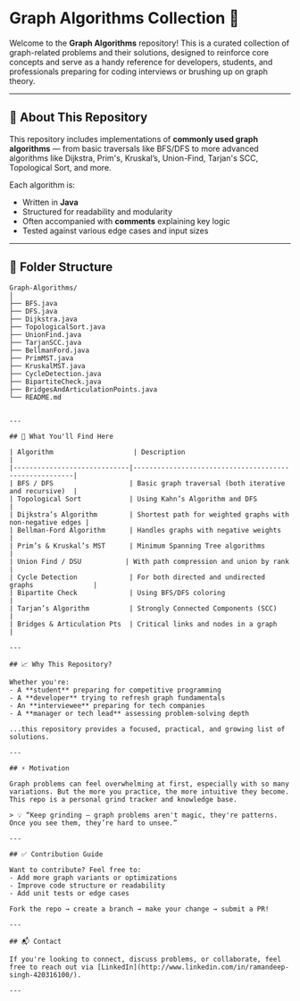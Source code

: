 # Graph Algorithms Collection 🚀

Welcome to the **Graph Algorithms** repository! This is a curated collection of graph-related problems and their solutions, designed to reinforce core concepts and serve as a handy reference for developers, students, and professionals preparing for coding interviews or brushing up on graph theory.

---

## 🧠 About This Repository

This repository includes implementations of **commonly used graph algorithms** — from basic traversals like BFS/DFS to more advanced algorithms like Dijkstra, Prim's, Kruskal’s, Union-Find, Tarjan's SCC, Topological Sort, and more.

Each algorithm is:
- Written in **Java**
- Structured for readability and modularity
- Often accompanied with **comments** explaining key logic
- Tested against various edge cases and input sizes

---

## 📂 Folder Structure

```text
Graph-Algorithms/
│
├── BFS.java
├── DFS.java
├── Dijkstra.java
├── TopologicalSort.java
├── UnionFind.java
├── TarjanSCC.java
├── BellmanFord.java
├── PrimMST.java
├── KruskalMST.java
├── CycleDetection.java
├── BipartiteCheck.java
├── BridgesAndArticulationPoints.java
└── README.md


---

## 📌 What You'll Find Here

| Algorithm                    | Description                                           |
|-----------------------------|-------------------------------------------------------|
| BFS / DFS                   | Basic graph traversal (both iterative and recursive)  |
| Topological Sort            | Using Kahn’s Algorithm and DFS                        |
| Dijkstra’s Algorithm        | Shortest path for weighted graphs with non-negative edges |
| Bellman-Ford Algorithm      | Handles graphs with negative weights                  |
| Prim’s & Kruskal’s MST      | Minimum Spanning Tree algorithms                      |
| Union Find / DSU           | With path compression and union by rank               |
| Cycle Detection             | For both directed and undirected graphs               |
| Bipartite Check             | Using BFS/DFS coloring                                |
| Tarjan’s Algorithm          | Strongly Connected Components (SCC)                   |
| Bridges & Articulation Pts  | Critical links and nodes in a graph                   |

---

## 📈 Why This Repository?

Whether you're:
- A **student** preparing for competitive programming
- A **developer** trying to refresh graph fundamentals
- An **interviewee** preparing for tech companies
- A **manager or tech lead** assessing problem-solving depth

...this repository provides a focused, practical, and growing list of solutions.

---

## ⚡ Motivation

Graph problems can feel overwhelming at first, especially with so many variations. But the more you practice, the more intuitive they become. This repo is a personal grind tracker and knowledge base.

> 💡 “Keep grinding — graph problems aren't magic, they're patterns. Once you see them, they’re hard to unsee.”

---

## ✅ Contribution Guide

Want to contribute? Feel free to:
- Add more graph variants or optimizations
- Improve code structure or readability
- Add unit tests or edge cases

Fork the repo → create a branch → make your change → submit a PR!

---

## 📬 Contact

If you're looking to connect, discuss problems, or collaborate, feel free to reach out via [LinkedIn](http://www.linkedin.com/in/ramandeep-singh-420316100/).

---

